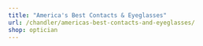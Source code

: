 ```yaml
---
title: "America's Best Contacts & Eyeglasses"
url: /chandler/americas-best-contacts-and-eyeglasses/
shop: optician
---
```

